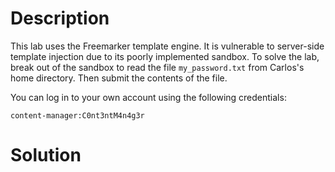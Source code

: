 # Description

This lab uses the Freemarker template engine. It is vulnerable to server-side template injection due to its poorly implemented sandbox. To solve the lab, break out of the sandbox to read the file `my_password.txt` from Carlos's home directory. Then submit the contents of the file.

You can log in to your own account using the following credentials:

`content-manager:C0nt3ntM4n4g3r`


# Solution

